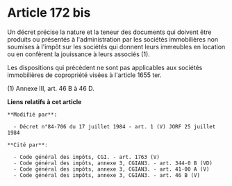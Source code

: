 # Article 172 bis

Un décret précise la nature et la teneur des documents qui doivent être produits ou présentés à l'administration par les
sociétés immobilières non soumises à l'impôt sur les sociétés qui donnent leurs immeubles en location ou en confèrent la
jouissance à leurs associés (1).

Les dispositions qui précèdent ne sont pas applicables aux sociétés immobilières de copropriété visées à l'article 1655 ter.

(1) Annexe III, art. 46 B à 46 D.

**Liens relatifs à cet article**

	**Modifié par**:

	  - Décret n°84-706 du 17 juillet 1984 - art. 1 (V) JORF 25 juillet 1984

	**Cité par**:

	  - Code général des impôts, CGI. - art. 1763 (V)
	  - Code général des impôts, annexe 3, CGIAN3. - art. 344-0 B (VD)
	  - Code général des impôts, annexe 3, CGIAN3. - art. 41-00 A (V)
	  - Code général des impôts, annexe 3, CGIAN3. - art. 46 B (V)
